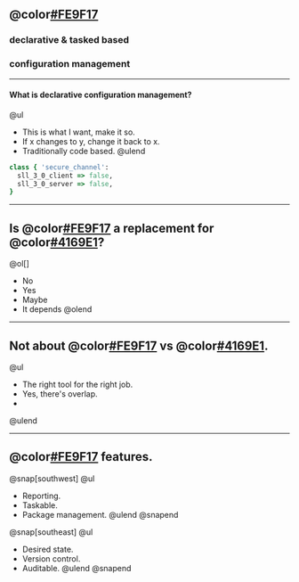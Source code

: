 ## @color[#FE9F17](Puppet)
### declarative & tasked based
### configuration management

---

#### What is declarative configuration management?

@ul[](false)
- This is what I want, make it so.
- If x changes to y, change it back to x.
- Traditionally code based.
@ulend

```ruby
class { 'secure_channel':
  sll_3_0_client => false,
  sll_3_0_server => false,
}
```

---

## Is @color[#FE9F17](Puppet) a replacement for @color[#4169E1](GPO)?

@ol[]
- No
- Yes
- Maybe
- It depends
@olend

---

## Not about @color[#FE9F17](Puppet) vs @color[#4169E1](GPO).

@ul[](false)
- The right tool for the right job.
- Yes, there's overlap.
-
@ulend

---

## @color[#FE9F17](Puppet) features.

@snap[southwest]
@ul[](false)
- Reporting.
- Taskable.
- Package management.
@ulend
@snapend

@snap[southeast]
@ul[](false)
- Desired state.
- Version control.
- Auditable.
@ulend
@snapend